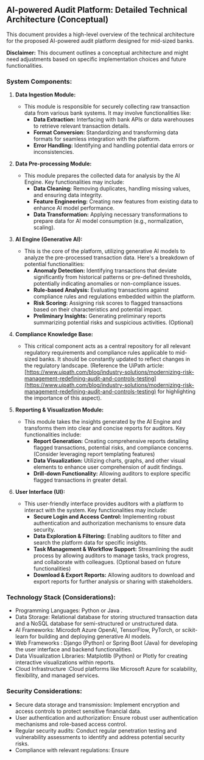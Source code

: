 ## AI-powered Audit Platform: Detailed Technical Architecture (Conceptual)

This document provides a high-level overview of the technical architecture for the proposed AI-powered audit platform designed for mid-sized banks. 

**Disclaimer:** This document outlines a conceptual architecture and might need adjustments based on specific implementation choices and future functionalities.

### System Components:

1. **Data Ingestion Module:**
    * This module is responsible for securely collecting raw transaction data from various bank systems. It may involve functionalities like:
        * **Data Extraction:** Interfacing with bank APIs or data warehouses to retrieve relevant transaction details.
        * **Format Conversion:** Standardizing and transforming data formats for seamless integration with the platform.
        * **Error Handling:** Identifying and handling potential data errors or inconsistencies.

2. **Data Pre-processing Module:**
    * This module prepares the collected data for analysis by the AI Engine. Key functionalities may include:
        * **Data Cleaning:** Removing duplicates, handling missing values, and ensuring data integrity.
        * **Feature Engineering:** Creating new features from existing data to enhance AI model performance.
        * **Data Transformation:** Applying necessary transformations to prepare data for AI model consumption (e.g., normalization, scaling).

3. **AI Engine (Generative AI):**
    * This is the core of the platform, utilizing generative AI models to analyze the pre-processed transaction data. Here's a breakdown of potential functionalities:
        * **Anomaly Detection:** Identifying transactions that deviate significantly from historical patterns or pre-defined thresholds, potentially indicating anomalies or non-compliance issues.
        * **Rule-based Analysis:** Evaluating transactions against compliance rules and regulations embedded within the platform.
        * **Risk Scoring:** Assigning risk scores to flagged transactions based on their characteristics and potential impact.
        * **Preliminary Insights:** Generating preliminary reports summarizing potential risks and suspicious activities. (Optional)

4. **Compliance Knowledge Base:**
    * This critical component acts as a central repository for all relevant regulatory requirements and compliance rules applicable to mid-sized banks. It should be constantly updated to reflect changes in the regulatory landscape. (Reference the UiPath article: [https://www.uipath.com/blog/industry-solutions/modernizing-risk-management-redefining-audit-and-controls-testing](https://www.uipath.com/blog/industry-solutions/modernizing-risk-management-redefining-audit-and-controls-testing) for highlighting the importance of this aspect).

5. **Reporting & Visualization Module:**
    * This module takes the insights generated by the AI Engine and transforms them into clear and concise reports for auditors. Key functionalities include:
        * **Report Generation:**  Creating comprehensive reports detailing flagged transactions, potential risks, and compliance concerns. (Consider leveraging report templating features)
        * **Data Visualization:**  Utilizing charts, graphs, and other visual elements to enhance user comprehension of audit findings. 
        * **Drill-down Functionality:**  Allowing auditors to explore specific flagged transactions in greater detail.

6. **User Interface (UI):**
    * This user-friendly interface provides auditors with a platform to interact with the system. Key functionalities may include:
        * **Secure Login and Access Control:**  Implementing robust authentication and authorization mechanisms to ensure data security.
        * **Data Exploration & Filtering:**  Enabling auditors to filter and search the platform data for specific insights.
        * **Task Management & Workflow Support:** Streamlining the audit process by allowing auditors to manage tasks, track progress, and collaborate with colleagues. (Optional based on future functionalities)
        * **Download & Export Reports:**  Allowing auditors to download and export reports for further analysis or sharing with stakeholders.

### Technology Stack (Considerations):

* Programming Languages: Python  or Java .
* Data Storage: Relational database  for storing structured transaction data and a NoSQL database for semi-structured or unstructured data. 
* AI Frameworks: Microdoft Azure OpenAI, TensorFlow, PyTorch, or scikit-learn for building and deploying generative AI models.  
* Web Frameworks : Django (Python) or Spring Boot (Java) for developing the user interface and backend functionalities.
* Data Visualization Libraries: Matplotlib (Python) or Plotly for creating interactive visualizations within reports.
* Cloud Infrastructure :Cloud platforms like Microsoft Azure for scalability, flexibility, and managed services.


### Security Considerations:

* Secure data storage and transmission: Implement encryption and access controls to protect sensitive financial data.
* User authentication and authorization: Ensure robust user authentication mechanisms and role-based access control.
* Regular security audits: Conduct regular penetration testing and vulnerability assessments to identify and address potential security risks.
* Compliance with relevant regulations: Ensure
